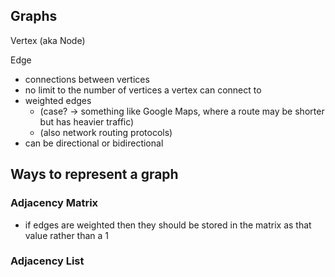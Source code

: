 ## Graphs 

Vertex (aka Node)

Edge 
- connections between vertices
- no limit to the number of vertices a vertex can connect to 
- weighted edges
  - (case? -> something like Google Maps, where a route may be shorter but has heavier traffic)
  - (also network routing protocols)
- can be directional or bidirectional 

## Ways to represent a graph

### Adjacency Matrix 
- if edges are weighted then they should be stored in the matrix as that value rather than a 1 

### Adjacency List